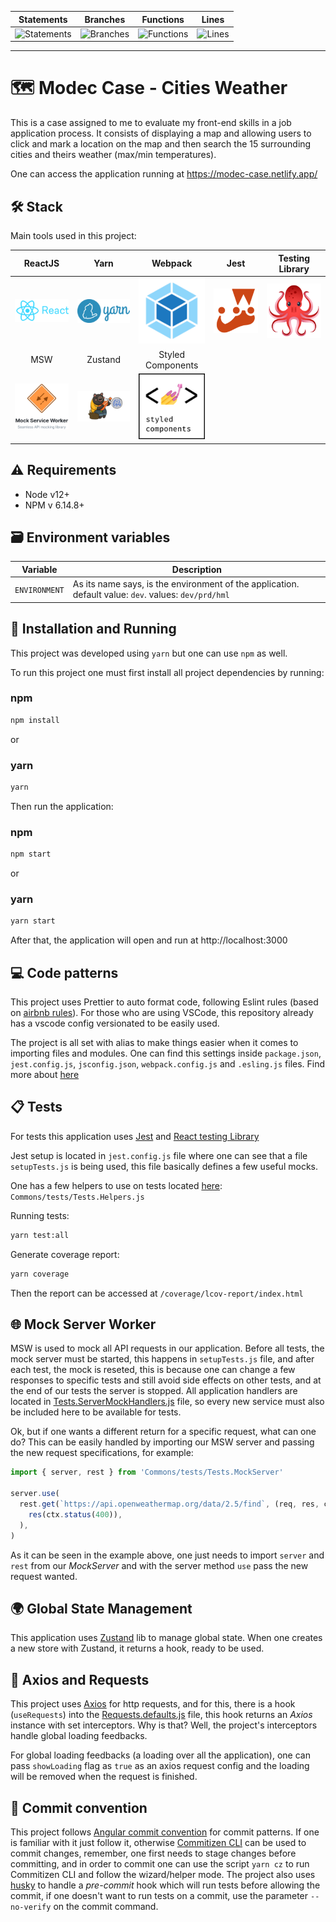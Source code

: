 | Statements | Branches | Functions | Lines |
| --- | --- | --- | --- |
| ![Statements](https://img.shields.io/badge/Coverage-100%25-brightgreen.svg) | ![Branches](https://img.shields.io/badge/Coverage-100%25-brightgreen.svg) | ![Functions](https://img.shields.io/badge/Coverage-100%25-brightgreen.svg) | ![Lines](https://img.shields.io/badge/Coverage-100%25-brightgreen.svg) |

---

# 🗺 Modec Case - Cities Weather

This is a case assigned to me to evaluate my front-end skills in a job application process. It consists of displaying a map and allowing users to click and mark a location on the map and then search the 15 surrounding cities and theirs weather (max/min temperatures).

One can access the application running at https://modec-case.netlify.app/

## 🛠 Stack

Main tools used in this project:

| ReactJS | Yarn | Webpack | Jest | Testing Library |
| :-: | :-: | :-: | :-: | :-: |
| [![React](docs/images/react.png 'React')](https://reactjs.org/) | [![Yarn](docs/images/yarn.png 'Yarn')](https://yarnpkg.com/) | [![Webpack](docs/images/webpack.png 'Webpack')](https://webpack.js.org/) | [![Jest](docs/images/jestlogo.png 'Jest')](https://jestjs.io/en/) | [![TestingLibrary](docs/images/testinglibrary.png 'Testing library')](https://testing-library.com/) |
| MSW | Zustand | Styled Components |
| [![MSW](docs/images/msw.png 'MSW')](https://mswjs.io/docs/) | [![Zustand](docs/images/zustand.png 'Zustand')](https://github.com/pmndrs/zustand) | [![StyledComponents](docs/images/styledcomponents.png 'Styled Components')](https://styled-components.com/) |

## ⚠️ Requirements

- Node v12+
- NPM v 6.14.8+

## 🗃 Environment variables

| Variable | Description |
| --- | --- |
| `ENVIRONMENT` | As its name says, is the environment of the application. default value: `dev`. values: `dev/prd/hml` |

## 🚀 Installation and Running

This project was developed using `yarn` but one can use `npm` as well.

To run this project one must first install all project dependencies by running:

### npm

```sh
npm install
```

or

### yarn

```sh
yarn
```

Then run the application:

### npm

```sh
npm start
```

or

### yarn

```sh
yarn start
```

After that, the application will open and run at http://localhost:3000

## 💻 Code patterns

This project uses Prettier to auto format code, following Eslint rules (based on [airbnb rules](https://github.com/airbnb/javascript/tree/master/packages/eslint-config-airbnb)). For those who are using VSCode, this repository already has a vscode config versionated to be easily used.

The project is all set with alias to make things easier when it comes to importing files and modules. One can find this settings inside `package.json`, `jest.config.js`, `jsconfig.json`, `webpack.config.js` and `.esling.js` files. Find more about [here](https://nimblewebdeveloper.com/blog/absolute-alias-imports-in-javascript-vscode)

## 📋 Tests

For tests this application uses [Jest](https://jestjs.io/en/) and [React testing Library](https://testing-library.com/)

Jest setup is located in `jest.config.js` file where one can see that a file `setupTests.js` is being used, this file basically defines a few useful mocks.

One has a few helpers to use on tests located [here](/src/Commons/tests/Tests.Helpers.js): `Commons/tests/Tests.Helpers.js`

Running tests:

```sh
yarn test:all
```

Generate coverage report:

```sh
yarn coverage
```

Then the report can be accessed at `/coverage/lcov-report/index.html`

## 🌐 Mock Server Worker

MSW is used to mock all API requests in our application. Before all tests, the mock server must be started, this happens in `setupTests.js` file, and after each test, the mock is reseted, this is because one can change a few responses to specific tests and still avoid side effects on other tests, and at the end of our tests the server is stopped. All application handlers are located in [Tests.ServerMockHandlers.js](/src/Commons/tests/Tests.ServerMockHandlers.js) file, so every new service must also be included here to be available for tests.

Ok, but if one wants a different return for a specific request, what can one do? This can be easily handled by importing our MSW server and passing the new request specifications, for example:

```js
import { server, rest } from 'Commons/tests/Tests.MockServer'

server.use(
  rest.get(`https://api.openweathermap.org/data/2.5/find`, (req, res, ctx) =>
    res(ctx.status(400)),
  ),
)
```

As it can be seen in the example above, one just needs to import `server` and `rest` from our _MockServer_ and with the server method `use` pass the new request wanted.

## 🌍 Global State Management

This application uses [Zustand](https://github.com/react-spring/zustand) lib to manage global state. When one creates a new store with Zustand, it returns a hook, ready to be used.

## 📡 Axios and Requests

This project uses [Axios](https://github.com/axios/axios) for http requests, and for this, there is a hook (`useRequests`) into the [Requests.defaults.js](/src/Commons/requests/Requests.defaults.js) file, this hook returns an _Axios_ instance with set interceptors. Why is that? Well, the project's interceptors handle global loading feedbacks.

For global loading feedbacks (a loading over all the application), one can pass `showLoading` flag as `true` as an axios request config and the loading will be removed when the request is finished.

## 📝 Commit convention

This project follows [Angular commit convention](https://github.com/angular/angular/blob/master/CONTRIBUTING.md#-commit-message-guidelines) for commit patterns. If one is familiar with it just follow it, otherwise [Commitizen CLI](https://github.com/commitizen/cz-cli) can be used to commit changes, remember, one first needs to stage changes before committing, and in order to commit one can use the script `yarn cz` to run Commitizen CLI and follow the wizard/helper mode. The project also uses [husky](https://github.com/typicode/husky) to handle a _pre-commit_ hook which will run tests before allowing the commit, if one doesn't want to run tests on a commit, use the parameter `--no-verify` on the commit command.
